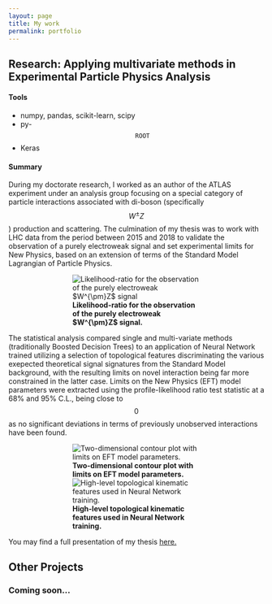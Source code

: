 ```yaml
---
layout: page
title: My work
permalink: portfolio
---
```


## Research: Applying multivariate methods in Experimental Particle Physics Analysis

#### Tools
- numpy, pandas, scikit-learn, scipy
- py-$$\mathtt{ROOT}$$
- Keras

#### Summary 

During my doctorate research, I worked as an author of the ATLAS experiment under an analysis group focusing on a special category of particle interactions associated with di-boson (specifically $$W^{\pm}Z$$) production and scattering. The culmination of my thesis was to work with LHC data from the period between 2015 and 2018 to validate the observation of a purely electroweak signal and set experimental limits for New Physics, based on an extension of terms of the Standard Model Lagrangian of Particle Physics.

<div style="display: grid; grid-template-columns: repeat(4, minmax(0, 1fr));">
    <div style="grid-column-start: 2; grid-column-end: 4;"><img  src="{{site.baseurl}}/assets/img/PhD-nll.png" alt="Likelihood-ratio for the observation of the purely electroweak $W^{\pm}Z$ signal"><figcaption style="align: center;"><b>Likelihood-ratio for the observation of the purely electroweak $W^{\pm}Z$ signal.</b></figcaption></div> 
</div>

The statistical analysis compared single and multi-variate methods (traditionally Boosted Decision Trees) to an application of Neural Network trained utilizing a selection of topological features discriminating the various exepected theoretical signal signatures from the Standard Model background, with the resulting limits on novel interaction being far more constrained in the latter case. Limits on the New Physics (EFT) model parameters were extracted using the  profile-likelihood ratio test statistic at a 68% and 95% C.L., being close to $$0$$ as no significant deviations in terms of previously unobserved interactions have been found.

<div style="display: grid; grid-template-columns: repeat(4, minmax(0, 1fr));">
    <div style="grid-column-start: 2; grid-column-end: 4;"><img  src="{{site.baseurl}}/assets/img/PhD-c_scan_M1M0.png" alt="Two-dimensional contour plot with limits on EFT model parameters."><figcaption style="align: center;"><b>Two-dimensional contour plot with limits on EFT model parameters.</b></figcaption></div>
    <div style="grid-column-start: 2; grid-column-end: 4;"><img  src="{{site.baseurl}}/assets/img/PhD-importance.jpg" alt="High-level topological kinematic features used in Neural Network training."><figcaption style="align: center;"><b>High-level topological kinematic features used in Neural Network training.</b></figcaption></div>
</div>

You may find a full presentation of my thesis <a href="{{site.baseurl}}/assets/pdf/Ioannis-Karkanias-PhD-Thesis-Presentation.pdf">here.</a>


## Other Projects

### Coming soon...